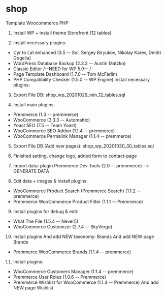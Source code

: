 # shop
Template Woocommerce PHP

1. Install WP + install theme Storefront (12 tables)

2. install necessary plugins:
* Cyr to Lat enhanced  (3.5 -- Sol, Sergey Biryukov, Nikolay Karev, Dmitri Gogelia)
* WordPress Database Backup (2.3.3 -- Austin Matzko)
* Classic Editor /--NEED for WP 5.0-- /
* Page Template Dashboard (1.7.0 -- Tom McFarlin)
* PHP Compatibility Checker (1.5.0 -- WP Engine)
install necessary plugins:

3. Export File DB: shop_wp_20201029_min_12_tables.sql

4. Install main plugins:
* Premmerce (1.3 -- premmerce)
* WooCommerce (3.3.3 -- Automattic)
* Yoast SEO (7.5 -- Team Yoast)
* WooCommerce SEO Addon (1.1.4 -- premmerce)
* WooCommerce Permalink Manager (1.1.4 -- premmerce)

5. Export File DB (Add new pages): shop_wp_20201030_30_tables.sql

6. Finished setting, change logo, added form to contact-page

7. Import data:  plugin Premmerce Dev Tools (2.0 -- premmerce) --> GENERATE DATA

8. Edit data + images & Install plugins:
* WooCommerce Product Search (Premmerce  Search) (1.1.2 -- premmerce)
* Premmerce WooCommerce Product Filter (1.1.1 -- Premmerce)

9. Install plugins for debug & edit:
* What The File (1.5.4 -- Never5)
* WooCommerce Customizer (2.7.4 -- SkyVerge)

10. Install plugins And add NEW taxonomy: Brands And add NEW page Brands
*  Premmerce WooCommerce Brands (1.1.4 -- premmerce)

11. Install plugins:
* WooCommerce Customers Manager (1.1.4 -- premmerce)
* Premmerce User Roles (1.0.6 -- Premmerce)
* Premmerce Wishlist for WooCommerce (1.1.4 -- Premmerce) And add NEW page Wishlist

